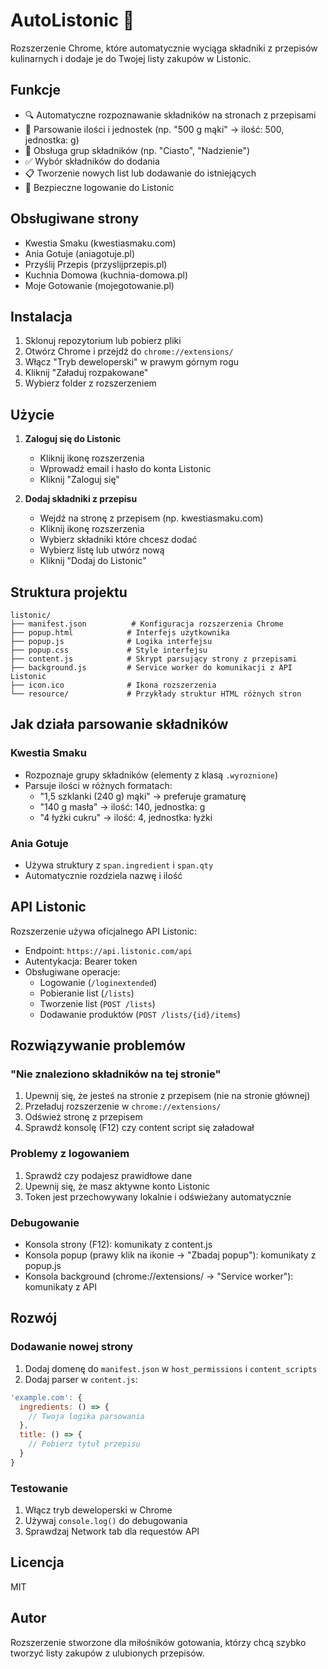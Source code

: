 # AutoListonic 🛒

Rozszerzenie Chrome, które automatycznie wyciąga składniki z przepisów kulinarnych i dodaje je do Twojej listy zakupów w Listonic.

## Funkcje

- 🔍 Automatyczne rozpoznawanie składników na stronach z przepisami
- 📝 Parsowanie ilości i jednostek (np. "500 g mąki" → ilość: 500, jednostka: g)
- 👥 Obsługa grup składników (np. "Ciasto", "Nadzienie")
- ✅ Wybór składników do dodania
- 📋 Tworzenie nowych list lub dodawanie do istniejących
- 🔐 Bezpieczne logowanie do Listonic

## Obsługiwane strony

- Kwestia Smaku (kwestiasmaku.com)
- Ania Gotuje (aniagotuje.pl)
- Przyślij Przepis (przyslijprzepis.pl)
- Kuchnia Domowa (kuchnia-domowa.pl)
- Moje Gotowanie (mojegotowanie.pl)

## Instalacja

1. Sklonuj repozytorium lub pobierz pliki
2. Otwórz Chrome i przejdź do `chrome://extensions/`
3. Włącz "Tryb deweloperski" w prawym górnym rogu
4. Kliknij "Załaduj rozpakowane"
5. Wybierz folder z rozszerzeniem

## Użycie

1. **Zaloguj się do Listonic**
   - Kliknij ikonę rozszerzenia
   - Wprowadź email i hasło do konta Listonic
   - Kliknij "Zaloguj się"

2. **Dodaj składniki z przepisu**
   - Wejdź na stronę z przepisem (np. kwestiasmaku.com)
   - Kliknij ikonę rozszerzenia
   - Wybierz składniki które chcesz dodać
   - Wybierz listę lub utwórz nową
   - Kliknij "Dodaj do Listonic"

## Struktura projektu

```
listonic/
├── manifest.json          # Konfiguracja rozszerzenia Chrome
├── popup.html            # Interfejs użytkownika
├── popup.js              # Logika interfejsu
├── popup.css             # Style interfejsu
├── content.js            # Skrypt parsujący strony z przepisami
├── background.js         # Service worker do komunikacji z API Listonic
├── icon.ico              # Ikona rozszerzenia
└── resource/             # Przykłady struktur HTML różnych stron
```

## Jak działa parsowanie składników

### Kwestia Smaku
- Rozpoznaje grupy składników (elementy z klasą `.wyroznione`)
- Parsuje ilości w różnych formatach:
  - "1,5 szklanki (240 g) mąki" → preferuje gramaturę
  - "140 g masła" → ilość: 140, jednostka: g
  - "4 łyżki cukru" → ilość: 4, jednostka: łyżki

### Ania Gotuje
- Używa struktury z `span.ingredient` i `span.qty`
- Automatycznie rozdziela nazwę i ilość

## API Listonic

Rozszerzenie używa oficjalnego API Listonic:
- Endpoint: `https://api.listonic.com/api`
- Autentykacja: Bearer token
- Obsługiwane operacje:
  - Logowanie (`/loginextended`)
  - Pobieranie list (`/lists`)
  - Tworzenie list (`POST /lists`)
  - Dodawanie produktów (`POST /lists/{id}/items`)

## Rozwiązywanie problemów

### "Nie znaleziono składników na tej stronie"
1. Upewnij się, że jesteś na stronie z przepisem (nie na stronie głównej)
2. Przeładuj rozszerzenie w `chrome://extensions/`
3. Odśwież stronę z przepisem
4. Sprawdź konsolę (F12) czy content script się załadował

### Problemy z logowaniem
1. Sprawdź czy podajesz prawidłowe dane
2. Upewnij się, że masz aktywne konto Listonic
3. Token jest przechowywany lokalnie i odświeżany automatycznie

### Debugowanie
- Konsola strony (F12): komunikaty z content.js
- Konsola popup (prawy klik na ikonie → "Zbadaj popup"): komunikaty z popup.js
- Konsola background (chrome://extensions/ → "Service worker"): komunikaty z API

## Rozwój

### Dodawanie nowej strony
1. Dodaj domenę do `manifest.json` w `host_permissions` i `content_scripts`
2. Dodaj parser w `content.js`:
```javascript
'example.com': {
  ingredients: () => {
    // Twoja logika parsowania
  },
  title: () => {
    // Pobierz tytuł przepisu
  }
}
```

### Testowanie
1. Włącz tryb deweloperski w Chrome
2. Używaj `console.log()` do debugowania
3. Sprawdzaj Network tab dla requestów API

## Licencja

MIT

## Autor

Rozszerzenie stworzone dla miłośników gotowania, którzy chcą szybko tworzyć listy zakupów z ulubionych przepisów.